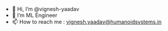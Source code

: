 - 👋 Hi, I’m @vignesh-yaadav
- 👀 I’m ML Engineer
- 📫 How to reach me : vignesh.yaadav@humanoidsystems.in

<!---
vignesh-yaadav/vignesh-yaadav is a ✨ special ✨ repository because its `README.md` (this file) appears on your GitHub profile.
You can click the Preview link to take a look at your changes.
--->
